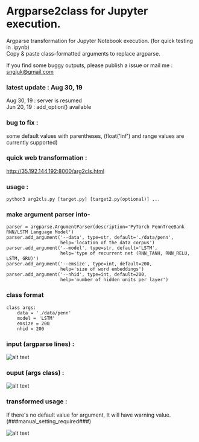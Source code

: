 # Argparse2class for Jupyter execution.

Argparse transformation for Jupyter Notebook execution. (for quick testing in .ipynb)<br />
Copy & paste class-formatted arguments to replace argparse. <br/>

If you find some buggy outputs, please publish a issue or mail me : <u> sngjuk@gmail.com </u>
### latest update : Aug 30, 19
Aug 30, 19 : server is resumed <br>
Jun 20, 19 : add_option() available <br>

### bug to fix :
some default values with parentheses, (float('Inf') and range values are currently supported)

### quick web transformation :
http://35.192.144.192:8000/arg2cls.html

### usage : 
```
python3 arg2cls.py [target.py] [target2.py(optional)] ...
```

### make argument parser into-
```
parser = argparse.ArgumentParser(description='PyTorch PennTreeBank RNN/LSTM Language Model')
parser.add_argument('--data', type=str, default='./data/penn',
                    help='location of the data corpus')
parser.add_argument('--model', type=str, default='LSTM',
                    help='type of recurrent net (RNN_TANH, RNN_RELU, LSTM, GRU)')
parser.add_argument('--emsize', type=int, default=200,
                    help='size of word embeddings')
parser.add_argument('--nhid', type=int, default=200,
                    help='number of hidden units per layer')
```
### class format
```
class args:
    data = './data/penn'
    model = 'LSTM'
    emsize = 200
    nhid = 200
```

### input (argparse lines) :

![alt text](http://pds27.egloos.com/pds/201709/01/00/c0134200_59a941fb9501e.png)


### ouput (args class) :

![alt text](http://thumbnail.egloos.net/600x0/http://pds25.egloos.com/pds/201709/01/00/c0134200_59a936974c78f.png)


### transformed usage : 
If there's no default value for argument, It will have warning value. (###manual_setting_required###)

![alt text](http://pds21.egloos.com/pds/201709/01/00/c0134200_59a937f65f737.png)
